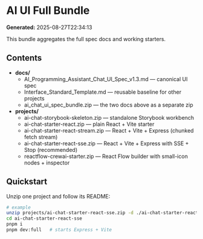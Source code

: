 
# AI UI Full Bundle
**Generated:** 2025-08-27T22:34:13

This bundle aggregates the full spec docs and working starters.

## Contents
- **docs/**
  - AI_Programming_Assistant_Chat_UI_Spec_v1.3.md — canonical UI spec
  - Interface_Standard_Template.md — reusable baseline for other projects
  - ai_chat_ui_spec_bundle.zip — the two docs above as a separate zip
- **projects/**
  - ai-chat-storybook-skeleton.zip — standalone Storybook workbench
  - ai-chat-starter-react.zip — plain React + Vite starter
  - ai-chat-starter-react-stream.zip — React + Vite + Express (chunked fetch stream)
  - ai-chat-starter-react-sse.zip — React + Vite + Express with SSE + Stop (recommended)
  - reactflow-crewai-starter.zip — React Flow builder with small-icon nodes + inspector

## Quickstart
Unzip one project and follow its README:
```bash
# example
unzip projects/ai-chat-starter-react-sse.zip -d ./ai-chat-starter-react-sse
cd ai-chat-starter-react-sse
pnpm i
pnpm dev:full   # starts Express + Vite
```
